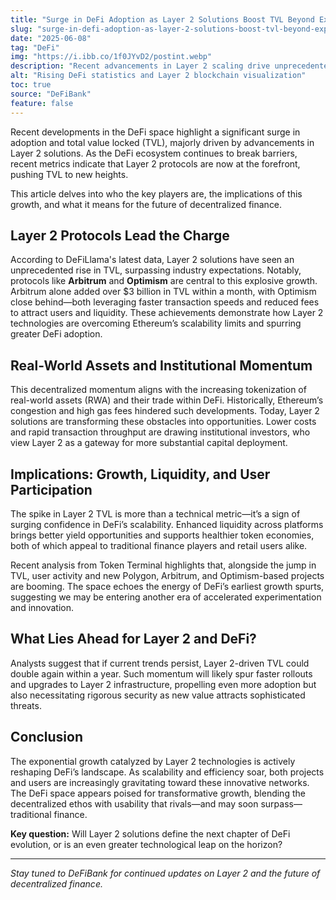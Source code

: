 ```yaml
---
title: "Surge in DeFi Adoption as Layer 2 Solutions Boost TVL Beyond Expectations"
slug: "surge-in-defi-adoption-as-layer-2-solutions-boost-tvl-beyond-expectations"
date: "2025-06-08"
tag: "DeFi"
img: "https://i.ibb.co/1f0JYvD2/postint.webp"
description: "Recent advancements in Layer 2 scaling drive unprecedented Total Value Locked (TVL) growth, signaling a new phase of DeFi ecosystem expansion and mainstream adoption."
alt: "Rising DeFi statistics and Layer 2 blockchain visualization"
toc: true
source: "DeFiBank"
feature: false
---
```


Recent developments in the DeFi space highlight a significant surge in adoption and total value locked (TVL), majorly driven by advancements in Layer 2 solutions. As the DeFi ecosystem continues to break barriers, recent metrics indicate that Layer 2 protocols are now at the forefront, pushing TVL to new heights.

This article delves into who the key players are, the implications of this growth, and what it means for the future of decentralized finance.

## Layer 2 Protocols Lead the Charge

According to DeFiLlama's latest data, Layer 2 solutions have seen an unprecedented rise in TVL, surpassing industry expectations. Notably, protocols like **Arbitrum** and **Optimism** are central to this explosive growth. Arbitrum alone added over $3 billion in TVL within a month, with Optimism close behind—both leveraging faster transaction speeds and reduced fees to attract users and liquidity. These achievements demonstrate how Layer 2 technologies are overcoming Ethereum’s scalability limits and spurring greater DeFi adoption.

## Real-World Assets and Institutional Momentum

This decentralized momentum aligns with the increasing tokenization of real-world assets (RWA) and their trade within DeFi. Historically, Ethereum’s congestion and high gas fees hindered such developments. Today, Layer 2 solutions are transforming these obstacles into opportunities. Lower costs and rapid transaction throughput are drawing institutional investors, who view Layer 2 as a gateway for more substantial capital deployment.

## Implications: Growth, Liquidity, and User Participation

The spike in Layer 2 TVL is more than a technical metric—it’s a sign of surging confidence in DeFi’s scalability. Enhanced liquidity across platforms brings better yield opportunities and supports healthier token economies, both of which appeal to traditional finance players and retail users alike.

Recent analysis from Token Terminal highlights that, alongside the jump in TVL, user activity and new Polygon, Arbitrum, and Optimism-based projects are booming. The space echoes the energy of DeFi’s earliest growth spurts, suggesting we may be entering another era of accelerated experimentation and innovation.

## What Lies Ahead for Layer 2 and DeFi?

Analysts suggest that if current trends persist, Layer 2-driven TVL could double again within a year. Such momentum will likely spur faster rollouts and upgrades to Layer 2 infrastructure, propelling even more adoption but also necessitating rigorous security as new value attracts sophisticated threats.

## Conclusion

The exponential growth catalyzed by Layer 2 technologies is actively reshaping DeFi’s landscape. As scalability and efficiency soar, both projects and users are increasingly gravitating toward these innovative networks. The DeFi space appears poised for transformative growth, blending the decentralized ethos with usability that rivals—and may soon surpass—traditional finance.

**Key question:**
Will Layer 2 solutions define the next chapter of DeFi evolution, or is an even greater technological leap on the horizon?

---

_Stay tuned to DeFiBank for continued updates on Layer 2 and the future of decentralized finance._
